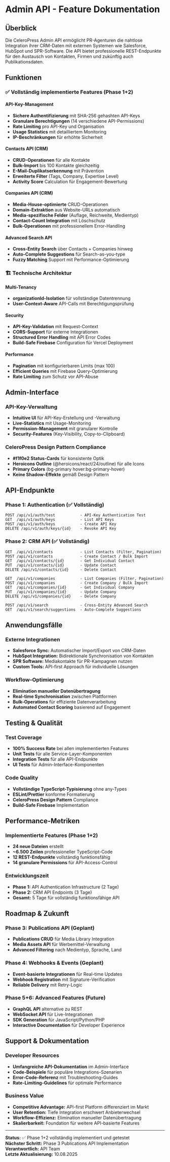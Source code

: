 # Admin API - Feature Dokumentation

## Überblick

Die CeleroPress Admin API ermöglicht PR-Agenturen die nahtlose Integration ihrer CRM-Daten mit externen Systemen wie Salesforce, HubSpot und SPR-Software. Die API bietet professionelle REST-Endpunkte für den Austausch von Kontakten, Firmen und zukünftig auch Publikationsdaten.

## Funktionen

### ✅ Vollständig implementierte Features (Phase 1+2)

#### API-Key-Management
- **Sichere Authentifizierung** mit SHA-256 gehashten API-Keys
- **Granulare Berechtigungen** (14 verschiedene API-Permissions)
- **Rate Limiting** pro API-Key und Organisation
- **Usage Statistics** mit detailliertem Monitoring
- **IP-Beschränkungen** für erhöhte Sicherheit

#### Contacts API (CRM)
- **CRUD-Operationen** für alle Kontakte
- **Bulk-Import** bis 100 Kontakte gleichzeitig
- **E-Mail-Duplikatserkennung** mit Prävention
- **Erweiterte Filter** (Tags, Company, Expertise Level)
- **Activity Score** Calculation für Engagement-Bewertung

#### Companies API (CRM)
- **Media-House-optimierte** CRUD-Operationen
- **Domain-Extraktion** aus Website-URLs automatisch
- **Media-spezifische Felder** (Auflage, Reichweite, Medientyp)
- **Contact-Count Integration** mit Löschschutz
- **Bulk-Operationen** mit professionellem Error-Handling

#### Advanced Search API
- **Cross-Entity Search** über Contacts + Companies hinweg
- **Auto-Complete Suggestions** für Search-as-you-type
- **Fuzzy Matching** Support mit Performance-Optimierung

### 🏗️ Technische Architektur

#### Multi-Tenancy
- **organizationId-Isolation** für vollständige Datentrennung
- **User-Context-Aware** API-Calls mit Berechtigungsprüfung

#### Security
- **API-Key-Validation** mit Request-Context
- **CORS-Support** für externe Integrationen
- **Structured Error Handling** mit API Error Codes
- **Build-Safe Firebase** Configuration für Vercel Deployment

#### Performance
- **Pagination** mit konfigurierbaren Limits (max 100)
- **Efficient Queries** mit Firebase Query-Optimierung
- **Rate Limiting** zum Schutz vor API-Abuse

## Admin-Interface

### API-Key-Verwaltung
- **Intuitive UI** für API-Key-Erstellung und -Verwaltung
- **Live-Statistics** mit Usage-Monitoring
- **Permission-Management** mit granularer Kontrolle
- **Security-Features** (Key-Visibility, Copy-to-Clipboard)

### CeleroPress Design Pattern Compliance
- **#f1f0e2 Status-Cards** für konsistente Optik
- **Heroicons Outline** (@heroicons/react/24/outline) für alle Icons
- **Primary Colors** (bg-primary hover:bg-primary-hover)
- **Keine Shadow-Effekte** gemäß Design Pattern

## API-Endpunkte

### Phase 1: Authentication (✅ Vollständig)
```
POST /api/v1/auth/test           - API-Key Authentication Test
GET  /api/v1/auth/keys           - List API Keys
POST /api/v1/auth/keys           - Create API Key
DELETE /api/v1/auth/keys/{id}    - Revoke API Key
```

### Phase 2: CRM API (✅ Vollständig)
```
GET  /api/v1/contacts            - List Contacts (Filter, Pagination)
POST /api/v1/contacts            - Create Contact / Bulk Import
GET  /api/v1/contacts/{id}       - Get Individual Contact
PUT  /api/v1/contacts/{id}       - Update Contact
DELETE /api/v1/contacts/{id}     - Delete Contact

GET  /api/v1/companies           - List Companies (Filter, Pagination)
POST /api/v1/companies           - Create Company / Bulk Import
GET  /api/v1/companies/{id}      - Get Individual Company
PUT  /api/v1/companies/{id}      - Update Company
DELETE /api/v1/companies/{id}    - Delete Company

POST /api/v1/search              - Cross-Entity Advanced Search
GET  /api/v1/search/suggestions  - Auto-Complete Suggestions
```

## Anwendungsfälle

### Externe Integrationen
- **Salesforce Sync:** Automatischer Import/Export von CRM-Daten
- **HubSpot Integration:** Bidirektionale Synchronisation von Kontakten
- **SPR Software:** Mediakontakte für PR-Kampagnen nutzen
- **Custom Tools:** API-first Approach für individuelle Lösungen

### Workflow-Optimierung
- **Elimination manueller Datenübertragung**
- **Real-time Synchronisation** zwischen Plattformen
- **Bulk-Operations** für effiziente Datenverarbeitung
- **Automated Contact Scoring** basierend auf Engagement

## Testing & Qualität

### Test Coverage
- **100% Success Rate** bei allen implementierten Features
- **Unit Tests** für alle Service-Layer-Komponenten
- **Integration Tests** für alle API-Endpunkte
- **UI Tests** für Admin-Interface-Komponenten

### Code Quality
- **Vollständige TypeScript-Typisierung** ohne any-Types
- **ESLint/Prettier** konforme Formatierung
- **CeleroPress Design Pattern** Compliance
- **Build-Safe Firebase** Implementation

## Performance-Metriken

### Implementierte Features (Phase 1+2)
- **24 neue Dateien** erstellt
- **~6.500 Zeilen** professioneller TypeScript-Code
- **12 REST-Endpunkte** vollständig funktionsfähig
- **14 granulare Permissions** für API-Access-Control

### Entwicklungszeit
- **Phase 1:** API Authentication Infrastructure (2 Tage)
- **Phase 2:** CRM API Endpoints (3 Tage)
- **Gesamt:** 5 Tage für vollständig funktionsfähige API

## Roadmap & Zukunft

### Phase 3: Publications API (Geplant)
- **Publications CRUD** für Media Library Integration
- **Media Assets API** für Werbemittel-Verwaltung
- **Advanced Filtering** nach Medientyp, Sprache, Land

### Phase 4: Webhooks & Events (Geplant)
- **Event-basierte Integrationen** für Real-time Updates
- **Webhook Registration** mit Signature-Verification
- **Reliable Delivery** mit Retry-Logic

### Phase 5+6: Advanced Features (Future)
- **GraphQL API** alternative zu REST
- **WebSocket API** für Live-Integrationen  
- **SDK Generation** für JavaScript/Python/PHP
- **Interactive Documentation** für Developer Experience

## Support & Dokumentation

### Developer Resources
- **Umfangreiche API-Dokumentation** im Admin-Interface
- **Code-Beispiele** für populäre Integrations-Szenarien
- **Error-Code-Referenz** mit Troubleshooting-Guides
- **Rate-Limiting-Guidelines** für optimale Performance

### Business Value
- **Competitive Advantage:** API-first Platform differenziert im Markt
- **User Retention:** Tiefe Integration erschwert Anbieterwechsel  
- **Workflow-Effizienz:** Elimination manueller Datenübertragung
- **Skalierbarkeit:** Foundation für weitere API-basierte Features

---

**Status:** ✅ Phase 1+2 vollständig implementiert und getestet  
**Nächster Schritt:** Phase 3 Publications API Implementation  
**Verantwortlich:** API Team  
**Letzte Aktualisierung:** 10.08.2025